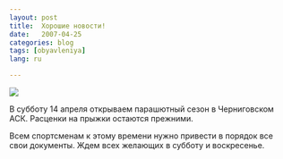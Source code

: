```yaml
---
layout: post
title:  Хорошие новости!
date:   2007-04-25
categories: blog
tags: [obyavleniya]
lang: ru

---
```

![]({{site.baseurl}}/img/posts/an2-fly.jpg)

В субботу 14 апреля  открываем парашютный сезон в Черниговском АСК. Расценки на прыжки остаются прежними.

Всем спортсменам к этому времени нужно привести в порядок все свои документы. Ждем всех желающих в субботу и воскресенье.
